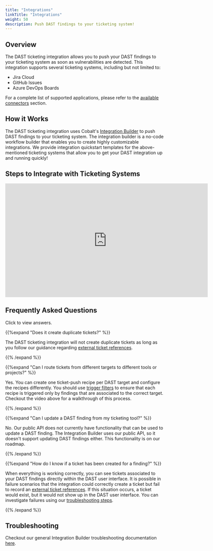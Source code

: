 ```yaml
---
title: "Integrations"
linkTitle: "Integrations"
weight: 50
description: Push DAST findings to your ticketing system!
---
```


## Overview

The DAST ticketing integration allows you to push your DAST findings to your ticketing system as soon as vulnerabilities are detected.
This integration supports several ticketing systems, including but not limited to: 

* Jira Cloud
* GitHub Issues
* Azure DevOps Boards

For a complete list of supported applications, please refer to the [available connectors](/integrations/integrationbuilder/connect-your-applications/#available-connectors) section.

## How it Works

The DAST ticketing integration uses Cobalt's [Integration Builder](/integrations/integrationbuilder) to push DAST findings to your ticketing system.
The integration builder is a no-code workflow builder that enables you to create highly customizable integrations.
We provide integration quickstart templates for the above-mentioned ticketing systems that allow you to get your DAST integration up and running quickly!

## Steps to Integrate with Ticketing Systems

<iframe src="https://play.vidyard.com/kVCJ1gQ6ywr1t2G3K7Z46m" width="640" height="360" frameborder="0" allowfullscreen></iframe>

## Frequently Asked Questions

Click <i style="font-size:x-large; color: #0047AB" class="fas fa-chevron-right"></i> to view answers.

{{%expand "Does it create duplicate tickets?" %}}
<br>

The DAST ticketing integration will not create duplicate tickets as long as you follow our guidance regarding [external ticket references](/integrations/integrationbuilder/how-to-guides/#external-ticket-references).

{{% /expand %}}
<br>

{{%expand "Can I route tickets from different targets to different tools or projects?" %}}
<br>

Yes.
You can create one ticket-push recipe per DAST target and configure the recipes differently.
You should use [trigger filters](/integrations/integrationbuilder/how-to-guides/#trigger-filters)
to ensure that each recipe is triggered only by findings that are associated to the correct target.
Checkout the video above for a walkthrough of this process.

{{% /expand %}}
<br>

{{%expand "Can I update a DAST finding from my ticketing tool?" %}}
<br>

No.
Our public API does not currently have functionality that can be used to update a DAST finding.
The Integration Builder uses our public API, so it doesn't support updating DAST findings either.
This functionality is on our roadmap.

{{% /expand %}}
<br>

{{%expand "How do I know if a ticket has been created for a finding?" %}}
<br>

When everything is working correctly, you can see tickets associated to your DAST findings directly within the DAST user interface.
It is possible in failure scenarios that the integration could correctly create a ticket but fail to record an [external ticket references](/integrations/integrationbuilder/how-to-guides/#external-ticket-references).
If this situation occurs, a ticket would exist, but it would not show up in the DAST user interface.
You can investigate failures using our [troubleshooting steps](/integrations/integrationbuilder/troubleshooting/).

{{% /expand %}}
<br>

## Troubleshooting

Checkout our general Integration Builder troubleshooting documentation [here](/integrations/integrationbuilder/troubleshooting/).
